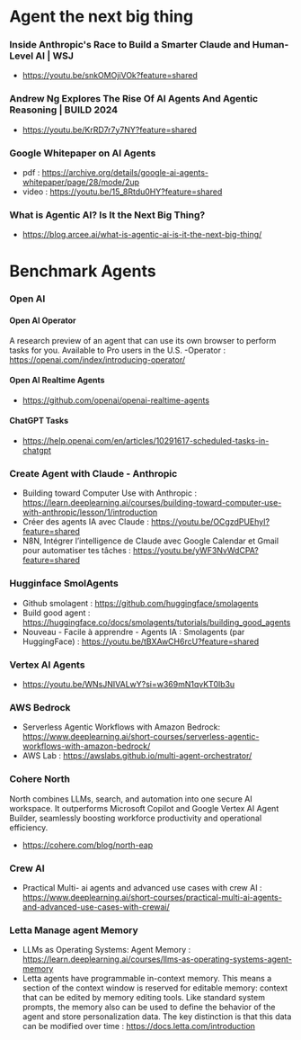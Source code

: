 
# Agent the next big thing 

### Inside Anthropic's Race to Build a Smarter Claude and Human-Level AI | WSJ
- https://youtu.be/snkOMOjiVOk?feature=shared

### Andrew Ng Explores The Rise Of AI Agents And Agentic Reasoning | BUILD 2024
- https://youtu.be/KrRD7r7y7NY?feature=shared

### Google Whitepaper on AI Agents 
- pdf : https://archive.org/details/google-ai-agents-whitepaper/page/28/mode/2up
- video : https://youtu.be/15_8Rtdu0HY?feature=shared

### What is Agentic AI? Is It the Next Big Thing?
- https://blog.arcee.ai/what-is-agentic-ai-is-it-the-next-big-thing/


# Benchmark Agents 

### Open AI 
 #### Open AI Operator 
A research preview of an agent that can use its own browser to perform tasks for you. Available to Pro users in the U.S.
-Operator : https://openai.com/index/introducing-operator/

 #### Open AI Realtime Agents 
- https://github.com/openai/openai-realtime-agents

 #### ChatGPT Tasks 
- https://help.openai.com/en/articles/10291617-scheduled-tasks-in-chatgpt


### Create Agent with Claude - Anthropic 
- Building toward Computer Use with Anthropic : https://learn.deeplearning.ai/courses/building-toward-computer-use-with-anthropic/lesson/1/introduction
- Créer des agents IA avec Claude : https://youtu.be/OCgzdPUEhyI?feature=shared
- N8N, Intégrer l’intelligence de Claude avec Google Calendar et Gmail pour automatiser tes tâches : https://youtu.be/yWF3NvWdCPA?feature=shared


### Hugginface SmolAgents 
- Github smolagent : https://github.com/huggingface/smolagents
- Build good agent : https://huggingface.co/docs/smolagents/tutorials/building_good_agents
- Nouveau - Facile à apprendre - Agents IA : Smolagents (par HuggingFace) : https://youtu.be/tBXAwCH6rcU?feature=shared


### Vertex AI Agents 
- https://youtu.be/WNsJNIVALwY?si=w369mN1qvKT0lb3u


### AWS Bedrock 
- Serverless Agentic Workflows with Amazon Bedrock:  https://www.deeplearning.ai/short-courses/serverless-agentic-workflows-with-amazon-bedrock/
- AWS Lab : https://awslabs.github.io/multi-agent-orchestrator/

### Cohere North 
North combines LLMs, search, and automation into one secure AI workspace. It outperforms Microsoft Copilot and Google Vertex AI Agent Builder, seamlessly boosting workforce productivity and operational efficiency.
- https://cohere.com/blog/north-eap

### Crew AI 
- Practical Multi- ai agents and advanced use cases with crew AI  : https://www.deeplearning.ai/short-courses/practical-multi-ai-agents-and-advanced-use-cases-with-crewai/


### Letta Manage agent Memory 
- LLMs as Operating Systems: Agent Memory : https://learn.deeplearning.ai/courses/llms-as-operating-systems-agent-memory
- Letta agents have programmable in-context memory. This means a section of the context window is reserved for editable memory: context that can be edited by memory editing tools. Like standard system prompts, the memory also can be used to define the behavior of the agent and store personalization data. The key distinction is that this data can be modified over time :  https://docs.letta.com/introduction
 
  
    

